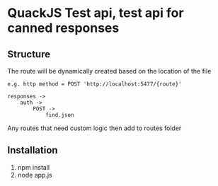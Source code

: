 # QuackJS Test api, test api for canned responses

## Structure
The route will be dynamically created based on the location of the file

	e.g. http method = POST 'http://localhost:5477/{route}'

	responses ->
		auth ->
			POST ->
				find.json

Any routes that need custom logic then add to routes folder

## Installation
1. npm install
2. node app.js
